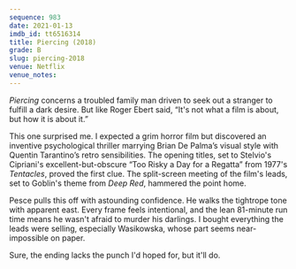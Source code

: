 ```yaml
---
sequence: 983
date: 2021-01-13
imdb_id: tt6516314
title: Piercing (2018)
grade: B
slug: piercing-2018
venue: Netflix
venue_notes:
---
```


_Piercing_ concerns a troubled family man driven to seek out a stranger to fulfill a dark desire. But like Roger Ebert said, “It's not what a film is about, but how it is about it.”

<!-- end -->

This one surprised me. I expected a grim horror film but discovered an inventive psychological thriller marrying Brian De Palma’s visual style with Quentin Tarantino’s retro sensibilities. The opening titles, set to Stelvio's Cipriani's excellent-but-obscure “Too Risky a Day for a Regatta” from 1977's <span data-imdb-id="tt0076809">_Tentacles_</span>, proved the first clue. The split-screen meeting of the film's leads, set to Goblin's theme from <span data-imdb-id="tt0073582">_Deep Red_</span>, hammered the point home.

Pesce pulls this off with astounding confidence. He walks the tightrope tone with apparent east. Every frame feels intentional, and the lean 81-minute run time means he wasn't afraid to murder his darlings. I bought everything the leads were selling, especially Wasikowska, whose part seems near-impossible on paper.

Sure, the ending lacks the punch I'd hoped for, but it'll do.